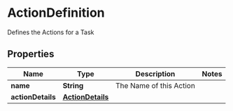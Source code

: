 

# ActionDefinition

Defines the Actions for a Task

## Properties

| Name | Type | Description | Notes |
|------------ | ------------- | ------------- | -------------|
|**name** | **String** | The Name of this Action |  |
|**actionDetails** | [**ActionDetails**](ActionDetails.md) |  |  |




